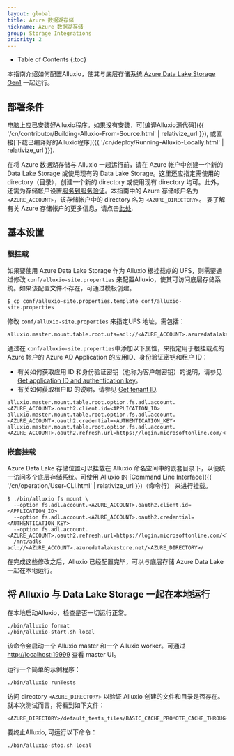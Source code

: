 ```yaml
---
layout: global
title: Azure 数据湖存储
nickname: Azure 数据湖存储
group: Storage Integrations
priority: 2
---
```


* Table of Contents
{:toc}

本指南介绍如何配置Alluxio，使其与底层存储系统 [Azure Data Lake Storage Gen1](https://docs.microsoft.com/en-in/azure/data-lake-store/data-lake-store-overview) 一起运行。 

## 部署条件

电脑上应已安装好Alluxio程序。如果没有安装，可[编译Alluxio源代码]({{ '/cn/contributor/Building-Alluxio-From-Source.html' | relativize_url }}),
或直接[下载已编译好的Alluxio程序]({{ '/cn/deploy/Running-Alluxio-Locally.html' | relativize_url }}).

在将 Azure 数据湖存储与 Alluxio 一起运行前，请在 Azure 帐户中创建一个新的 Data Lake Storage 或使用现有的 Data Lake Storage。这里还应指定需使用的 directory（目录），创建一个新的 directory 或使用现有 directory 均可。此外，还需为存储帐户设置[服务到服务验证](https://docs.microsoft.com/en-us/azure/data-lake-store/data-lake-store-service-to-service-authenticate-using-active-directory)。本指南中的 Azure 存储帐户名为 `<AZURE_ACCOUNT>`，该存储帐户中的 directory 名为 `<AZURE_DIRECTORY>`。 要了解有关 Azure 存储帐户的更多信息，请点击[此处](https://docs.microsoft.com/en-us/azure/data-lake-store/data-lake-store-get-started-portal).


## 基本设置

### 根挂载

如果要使用 Azure Data Lake Storage 作为 Alluxio 根挂载点的 UFS，则需要通过修改 `conf/alluxio-site.properties` 来配置Alluxio，使其可访问底层存储系统。如果该配置文件不存在，可通过模板创建。

```console
$ cp conf/alluxio-site.properties.template conf/alluxio-site.properties
```

修改 `conf/alluxio-site.properties` 来指定UFS 地址，需包括：

```properties
alluxio.master.mount.table.root.ufs=adl://<AZURE_ACCOUNT>.azuredatalakestore.net/<AZURE_DIRECTORY>/
```

通过在 `conf/alluxio-site.properties`中添加以下属性，来指定用于根挂载点的 Azure 帐户的 Azure AD Application 的应用ID、身份验证密钥和租户 ID：
- 有关如何获取应用 ID 和身份验证密钥（也称为客户端密钥）的说明，请参见 [Get application ID and authentication key](https://docs.microsoft.com/en-us/azure/active-directory/develop/howto-create-service-principal-portal#get-tenant-and-app-id-values-for-signing-in)。
- 有关如何获取租户ID 的说明，请参见 [Get tenant ID](https://docs.microsoft.com/en-us/azure/active-directory/develop/howto-create-service-principal-portal#get-tenant-and-app-id-values-for-signing-in).

```properties
alluxio.master.mount.table.root.option.fs.adl.account.<AZURE_ACCOUNT>.oauth2.client.id=<APPLICATION_ID>
alluxio.master.mount.table.root.option.fs.adl.account.<AZURE_ACCOUNT>.oauth2.credential=<AUTHENTICATION_KEY>
alluxio.master.mount.table.root.option.fs.adl.account.<AZURE_ACCOUNT>.oauth2.refresh.url=https://login.microsoftonline.com/<TENANT_ID>/oauth2/token
```

### 嵌套挂载
Azure Data Lake 存储位置可以挂载在 Alluxio 命名空间中的嵌套目录下，以便统一访问多个底层存储系统。可使用 Alluxio 的 [Command Line Interface]({{ '/cn/operation/User-CLI.html' | relativize_url }})（命令行） 来进行挂载。

```console
$ ./bin/alluxio fs mount \
  --option fs.adl.account.<AZURE_ACCOUNT>.oauth2.client.id=<APPLICATION_ID>
  --option fs.adl.account.<AZURE_ACCOUNT>.oauth2.credential=<AUTHENTICATION_KEY>
  --option fs.adl.account.<AZURE_ACCOUNT>.oauth2.refresh.url=https://login.microsoftonline.com/<TENANT_ID>/oauth2/token
  /mnt/adls adl://<AZURE_ACCOUNT>.azuredatalakestore.net/<AZURE_DIRECTORY>/
```

在完成这些修改之后，Alluxio 已经配置完毕，可以与底层存储 Azure Data Lake 一起在本地运行。

## 将 Alluxio 与 Data Lake Storage 一起在本地运行

在本地启动Alluxio，检查是否一切运行正常。

```console
./bin/alluxio format
./bin/alluxio-start.sh local
```

该命令会启动一个 Alluxio master 和一个 Alluxio worker。可通过
[http://localhost:19999](http://localhost:19999) 查看 master UI。

运行一个简单的示例程序：

```console
./bin/alluxio runTests
```

访问 directory `<AZURE_DIRECTORY>` 以验证 Alluxio 创建的文件和目录是否存在。就本次测试而言，将看到如下文件：

```
<AZURE_DIRECTORY>/default_tests_files/BASIC_CACHE_PROMOTE_CACHE_THROUGH
```

要终止Alluxio, 可运行以下命令：

```console
./bin/alluxio-stop.sh local
```

